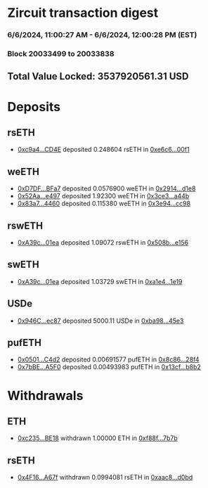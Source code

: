 # Zircuit transaction digest
### 6/6/2024, 11:00:27 AM - 6/6/2024, 12:00:28 PM (EST)
### Block 20033499 to 20033838

## Total Value Locked: 3537920561.31 USD

# Deposits
## rsETH
- [0xc9a4...CD4E](https://etherscan.io/address/0xc9a4792c9003366aFa9409EB46286b9AA7b0CD4E) deposited 0.248604 rsETH in [0xe6c6...00f1](https://etherscan.io/tx/0xc9a4792c9003366aFa9409EB46286b9AA7b0CD4E)
## weETH
- [0xD7DF...BFa7](https://etherscan.io/address/0xD7DF7E085214743530afF339aFC420c7c720BFa7) deposited 0.0576900 weETH in [0x2914...d1e8](https://etherscan.io/tx/0xD7DF7E085214743530afF339aFC420c7c720BFa7)
- [0x52Aa...e497](https://etherscan.io/address/0x52Aa899454998Be5b000Ad077a46Bbe360F4e497) deposited 1.92300 weETH in [0x3ce3...a44b](https://etherscan.io/tx/0x52Aa899454998Be5b000Ad077a46Bbe360F4e497)
- [0x83a7...4460](https://etherscan.io/address/0x83a7bA76d83Bd9546187469a80Ce6E92BAA44460) deposited 0.115380 weETH in [0x3e94...cc98](https://etherscan.io/tx/0x83a7bA76d83Bd9546187469a80Ce6E92BAA44460)
## rswETH
- [0xA39c...01ea](https://etherscan.io/address/0xA39c3350d8Df3e8C087390b12ca29Ef301e401ea) deposited 1.09072 rswETH in [0x508b...e156](https://etherscan.io/tx/0xA39c3350d8Df3e8C087390b12ca29Ef301e401ea)
## swETH
- [0xA39c...01ea](https://etherscan.io/address/0xA39c3350d8Df3e8C087390b12ca29Ef301e401ea) deposited 1.03729 swETH in [0xa1e4...1e19](https://etherscan.io/tx/0xA39c3350d8Df3e8C087390b12ca29Ef301e401ea)
## USDe
- [0x946C...ec87](https://etherscan.io/address/0x946C977F3E484A702A1B8E67E754408281A3ec87) deposited 5000.11 USDe in [0xba98...45e3](https://etherscan.io/tx/0x946C977F3E484A702A1B8E67E754408281A3ec87)
## pufETH
- [0x0501...C4d2](https://etherscan.io/address/0x05013273AC52e81382DbAAD81DaFC59355a6C4d2) deposited 0.00691577 pufETH in [0x8c86...28f4](https://etherscan.io/tx/0x05013273AC52e81382DbAAD81DaFC59355a6C4d2)
- [0x7bBE...A5F0](https://etherscan.io/address/0x7bBE8Dc1d2A7dD221bc8b4c8244C78485FE3A5F0) deposited 0.00493983 pufETH in [0x13cf...b8b2](https://etherscan.io/tx/0x7bBE8Dc1d2A7dD221bc8b4c8244C78485FE3A5F0)
# Withdrawals
## ETH
- [0xc235...BE18](https://etherscan.io/address/0xc2357B4cDc0919503C2FAFc67F73DF668956BE18) withdrawn 1.00000 ETH in [0xf88f...7b7b](https://etherscan.io/tx/0xc2357B4cDc0919503C2FAFc67F73DF668956BE18)
## rsETH
- [0x4F16...A67f](https://etherscan.io/address/0x4F16C07Baf0d6CBbE81d0C65588C424206eCA67f) withdrawn 0.0994081 rsETH in [0xaac8...d0bd](https://etherscan.io/tx/0x4F16C07Baf0d6CBbE81d0C65588C424206eCA67f)
